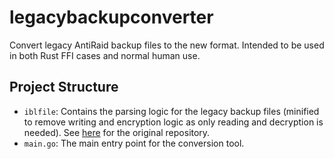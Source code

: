 # legacybackupconverter

Convert legacy AntiRaid backup files to the new format. Intended to be used in both Rust FFI cases and normal human use.

## Project Structure

- ``iblfile``: Contains the parsing logic for the legacy backup files (minified to remove writing and encryption logic as only reading and decryption is needed). See [here](https://github.com/anti-raid/iblfile) for the original repository.
- ``main.go``: The main entry point for the conversion tool.
